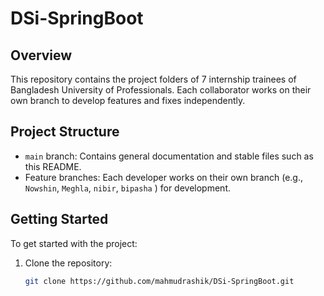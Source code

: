 # DSi-SpringBoot

## Overview
This repository contains the project folders of 7 internship trainees of Bangladesh University of Professionals. Each collaborator works on their own branch to develop features and fixes independently.

## Project Structure
- `main` branch: Contains general documentation and stable files such as this README.
- Feature branches: Each developer works on their own branch (e.g., `Nowshin`, `Meghla`, `nibir`, `bipasha` ) for development.

## Getting Started
To get started with the project:

1. Clone the repository:
   ```bash
   git clone https://github.com/mahmudrashik/DSi-SpringBoot.git     
